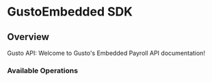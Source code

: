 # GustoEmbedded SDK

## Overview

Gusto API: Welcome to Gusto's Embedded Payroll API documentation!

### Available Operations
